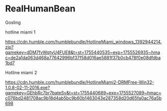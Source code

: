 # RealHumanBean
Gosling


hotline miami 1

https://cdn.humble.com/humblebundle/HotlineMiami_windows_1392944214.zip?gamekey=dDM7fvWqtyU4FUE8&t=st=1755440535~exp=1755526935~hmac=de2a1da063d468a77642996bf37f58d016ae5881f37b0cb478f0e08dfdba1bd7

Hotline miami 2

https://cdn.humble.com/humblebundle/HotlineMiami2-DRMFree-Win32-1.0.8-02-11-2016.exe?gamekey=GEhbRc7br7bateSv&t=st=1755440689~exp=1755527089~hmac=c076bd2481708ac9b18d4ab5bc9b60b1463043e287358d20d65fa0ac76a5b698
